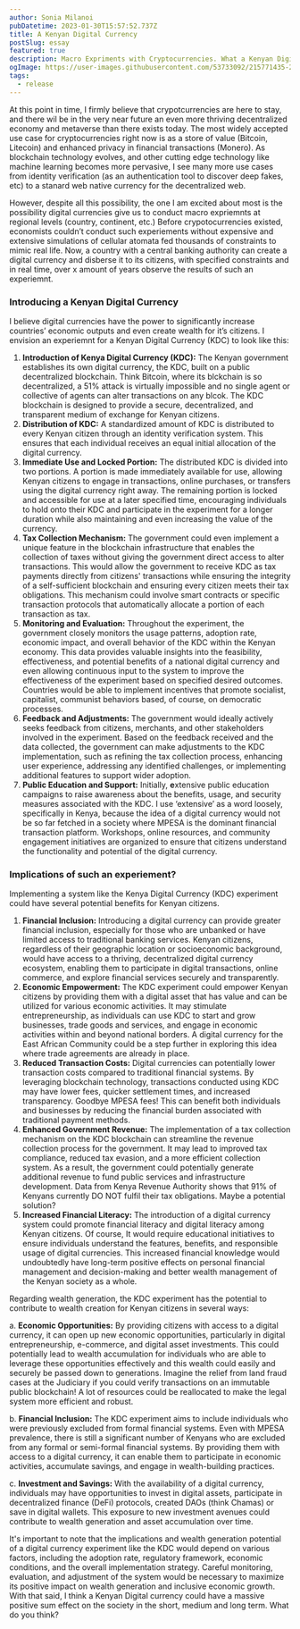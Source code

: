 ```yaml
---
author: Sonia Milanoi
pubDatetime: 2023-01-30T15:57:52.737Z
title: A Kenyan Digital Currency
postSlug: essay
featured: true
description: Macro Expriments with Cryptocurrencies. What a Kenyan Digital Currency would look like
ogImage: https://user-images.githubusercontent.com/53733092/215771435-25408246-2309-4f8b-a781-1f3d93bdf0ec.png
tags:
  - release
---
```

At this point in time, I firmly believe that crypotcurrencies are here to stay, and there wil be in the very near future an even more thriving decentralized economy and metaverse than there exists today. The most widely accepted use case for cryptocurrencies right now is as a store of value (Bitcoin, Litecoin) and enhanced privacy in financial transactions (Monero). As blockchain technology evolves, and other cutting edge technology like machine learning becomes more pervasive, I see many more use cases from identity verification (as an authentication tool to discover deep fakes, etc) to a stanard web native currency for the decentralized web. 

However, despite all this possibility, the one I am excited about most is the possibility digital currencies give us to conduct macro expriemnts at regional levels (country, continent, etc.) Before crypotocurrencies existed, economists couldn’t conduct such experiements without expensive and extensive simulations of cellular atomata fed thousands of constraints to mimic real life. Now, a country with a central banking authority can create a digital currency and disberse it to its citizens, with specified constraints and in real time, over x amount of years observe the results of such an experiemnt.

### Introducing a Kenyan Digital Currency

I believe digital currencies have the power to significantly increase countries’ economic outputs and even create wealth for it’s citizens. I envision an experiemnt for a Kenyan Digital Currency (KDC) to look like this: 

1. **Introduction of Kenya Digital Currency (KDC):** The Kenyan government establishes its own digital currency, the KDC, built on a public decentralized blockchain. Think Bitcoin, where its blckchain is so decentralized, a 51% attack is virtually impossible and no single agent or collective of agents can alter transactions on any blcok. The KDC blockchain is designed to provide a secure, decentralized, and transparent medium of exchange for Kenyan citizens.
2. **Distribution of KDC:** A standardized amount of KDC is distributed to every Kenyan citizen through an identity verification system. This ensures that each individual receives an equal initial allocation of the digital currency.
3. **Immediate Use and Locked Portion:** The distributed KDC is divided into two portions. A portion is made immediately available for use, allowing Kenyan citizens to engage in transactions, online purchases, or transfers using the digital currency right away. The remaining portion is locked and accessible for use at a later specified time, encouraging individuals to hold onto their KDC and participate in the experiment for a longer duration while also maintaining and even increasing the value of the currency.
4. **Tax Collection Mechanism:** The government could even implement a unique feature in the blockchain infrastructure that enables the collection of taxes without giving the government direct access to alter transactions. This would allow the government to receive KDC as tax payments directly from citizens' transactions while ensuring the integrity of a self-sufficient blockchain and ensuring every citizen meets their tax obligations. This mechanism could involve smart contracts or specific transaction protocols that automatically allocate a portion of each transaction as tax.
5. **Monitoring and Evaluation:** Throughout the experiment, the government closely monitors the usage patterns, adoption rate, economic impact, and overall behavior of the KDC within the Kenyan economy. This data provides valuable insights into the feasibility, effectiveness, and potential benefits of a national digital currency and even allowing continuous input to the system to improve the effectiveness of the experiment based on specified desired outcomes. Countries would be able to implement incentives that promote socialist, capitalist, communist behaviors based, of course, on democratic processes.
6. **Feedback and Adjustments:** The government would ideally actively seeks feedback from citizens, merchants, and other stakeholders involved in the experiment. Based on the feedback received and the data collected, the government can make adjustments to the KDC implementation, such as refining the tax collection process, enhancing user experience, addressing any identified challenges, or implementing additional features to support wider adoption.
7. **Public Education and Support:** Initially, **e**xtensive public education campaigns to raise awareness about the benefits, usage, and security measures associated with the KDC. I use ‘extensive’ as a word loosely, specifically in Kenya, because the idea of a digital currency would not be so far fetched in a society where MPESA is the dominant financial transaction platform. Workshops, online resources, and community engagement initiatives are organized to ensure that citizens understand the functionality and potential of the digital currency.

### Implications of such an experiement?

Implementing a system like the Kenya Digital Currency (KDC) experiment could have several potential benefits for Kenyan citizens. 

1. **Financial Inclusion:** Introducing a digital currency can provide greater financial inclusion, especially for those who are unbanked or have limited access to traditional banking services. Kenyan citizens, regardless of their geographic location or socioeconomic background, would have access to a thriving, decentralized digital currency ecosystem, enabling them to participate in digital transactions, online commerce, and explore financial services securely and transparently.
2. **Economic Empowerment:** The KDC experiment could empower Kenyan citizens by providing them with a digital asset that has value and can be utilized for various economic activities. It may stimulate entrepreneurship, as individuals can use KDC to start and grow businesses, trade goods and services, and engage in economic activities within and beyond national borders. A digital currency for the East African Community could be a step further in exploring this idea where trade agreements are already in place.
3. **Reduced Transaction Costs:** Digital currencies can potentially lower transaction costs compared to traditional financial systems. By leveraging blockchain technology, transactions conducted using KDC may have lower fees, quicker settlement times, and increased transparency. Goodbye MPESA fees! This can benefit both individuals and businesses by reducing the financial burden associated with traditional payment methods.
4. **Enhanced Government Revenue:** The implementation of a tax collection mechanism on the KDC blockchain can streamline the revenue collection process for the government. It may lead to improved tax compliance, reduced tax evasion, and a more efficient collection system. As a result, the government could potentially generate additional revenue to fund public services and infrastructure development. Data from Kenya Revenue Authority shows that 91% of Kenyans currently DO NOT fulfil their tax obligations. Maybe a potential solution?
5. **Increased Financial Literacy:** The introduction of a digital currency system could promote financial literacy and digital literacy among Kenyan citizens. Of course, It would require educational initiatives to ensure individuals understand the features, benefits, and responsible usage of digital currencies. This increased financial knowledge would undoubtedly have long-term positive effects on personal financial management and decision-making and better wealth management of the Kenyan society as a whole.

Regarding wealth generation, the KDC experiment has the potential to contribute to wealth creation for Kenyan citizens in several ways:

a. **Economic Opportunities:** By providing citizens with access to a digital currency, it can open up new economic opportunities, particularly in digital entrepreneurship, e-commerce, and digital asset investments. This could potentially lead to wealth accumulation for individuals who are able to leverage these opportunities effectively and this wealth could easily and securely be passed down to generations. Imagine the relief from land fraud cases at the Judiciary if you could verify transactions on an immutable public blockchain! A lot of resources could be reallocated to make the legal system more efficient and robust.

b. **Financial Inclusion:** The KDC experiment aims to include individuals who were previously excluded from formal financial systems. Even with MPESA prevalence, there is still a significant number of Kenyans who are excluded from any formal or semi-formal financial systems. By providing them with access to a digital currency, it can enable them to participate in economic activities, accumulate savings, and engage in wealth-building practices.

c. **Investment and Savings:** With the availability of a digital currency, individuals may have opportunities to invest in digital assets, participate in decentralized finance (DeFi) protocols, created DAOs (think Chamas) or save in digital wallets. This exposure to new investment avenues could contribute to wealth generation and asset accumulation over time.

It's important to note that the implications and wealth generation potential of a digital currency experiment like the KDC would depend on various factors, including the adoption rate, regulatory framework, economic conditions, and the overall implementation strategy. Careful monitoring, evaluation, and adjustment of the system would be necessary to maximize its positive impact on wealth generation and inclusive economic growth. With that said, I think a Kenyan Digital currency could have a massive positive sum effect on the society in the short, medium and long term. What do you think?
